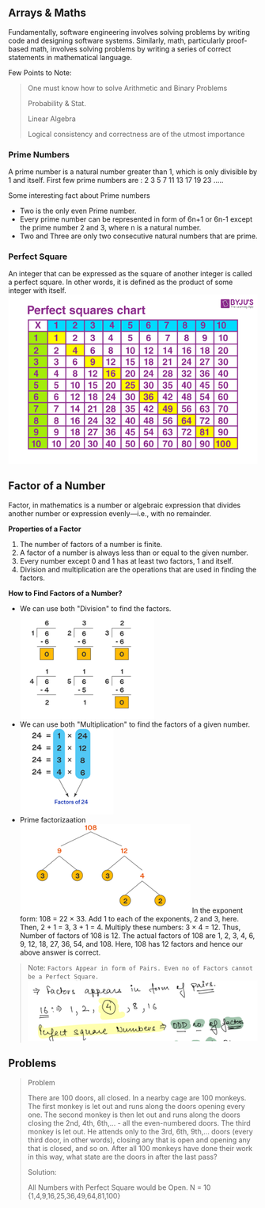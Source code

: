## Arrays & Maths

Fundamentally, software engineering involves solving problems by writing code and designing software systems. Similarly,
math, particularly proof-based math, involves solving problems by writing a series of correct statements in mathematical
language.

Few Points to Note:

> One must know how to solve Arithmetic and Binary Problems
>
> Probability & Stat.
>
> Linear Algebra
>
> Logical consistency and correctness are of the utmost importance

### Prime Numbers

A prime number is a natural number greater than 1, which is only divisible by 1 and itself. First few prime numbers
are : 2 3 5 7 11 13 17 19 23 …..

Some interesting fact about Prime numbers

- Two is the only even Prime number.
- Every prime number can be represented in form of 6n+1 or 6n-1 except the prime number 2 and 3, where n is a natural
  number.
- Two and Three are only two consecutive natural numbers that are prime.

### Perfect Square

An integer that can be expressed as the square of another integer is called a perfect square. In other words, it is
defined as the product of some integer with itself.
![perfect_square.png](../../assets/images/arrays/perfect_square.png)

## Factor of a Number

Factor, in mathematics is a number or algebraic expression that divides another number or expression evenly—i.e., with
no remainder.

**Properties of a Factor**

1. The number of factors of a number is finite.
2. A factor of a number is always less than or equal to the given number.
3. Every number except 0 and 1 has at least two factors, 1 and itself.
4. Division and multiplication are the operations that are used in finding the factors.

**How to Find Factors of a Number?**

- We can use both "Division" to find the factors.
  ![factors_by_division.png](../../assets/images/arrays/factors_by_division.png)
- We can use both "Multiplication" to find the factors of a given number.
  ![factors_by_multiplication.png](../../assets/images/factors_by_multiplication/img.png)
- Prime factorizaation
  ![prime_factorization.png](../../assets/images/arrays/prime_factorization.png)
  In the exponent form: 108 = 22 × 33. Add 1 to each of the exponents, 2 and 3, here. Then, 2 + 1 = 3, 3 + 1 = 4.
  Multiply these numbers: 3 × 4 = 12. Thus, Number of factors of 108 is 12. The actual factors of 108 are 1, 2, 3, 4, 6,
  9, 12, 18, 27, 36, 54, and 108. Here, 108 has 12 factors and hence our above answer is correct.

> Note: `Factors Appear in form of Pairs. Even no of Factors cannot be a Perfect Square.`
> ![factors_note.png](../../assets/images/arrays/factors_note.png)

## Problems

> Problem
>
> There are 100 doors, all closed. In a nearby cage are 100 monkeys. The first monkey is let out and runs along the doors opening every one. The second monkey is then let out and runs along the doors closing the 2nd, 4th, 6th,… - all the even-numbered doors. The third monkey is let out. He attends only to the 3rd, 6th, 9th,… doors (every third door, in other words), closing any that is open and opening any that is closed, and so on. After all 100 monkeys have done their work in this way, what state are the doors in after the last pass?
>
> Solution:
>
> All Numbers with Perfect Square would be Open.
> N = 10 {1,4,9,16,25,36,49,64,81,100}